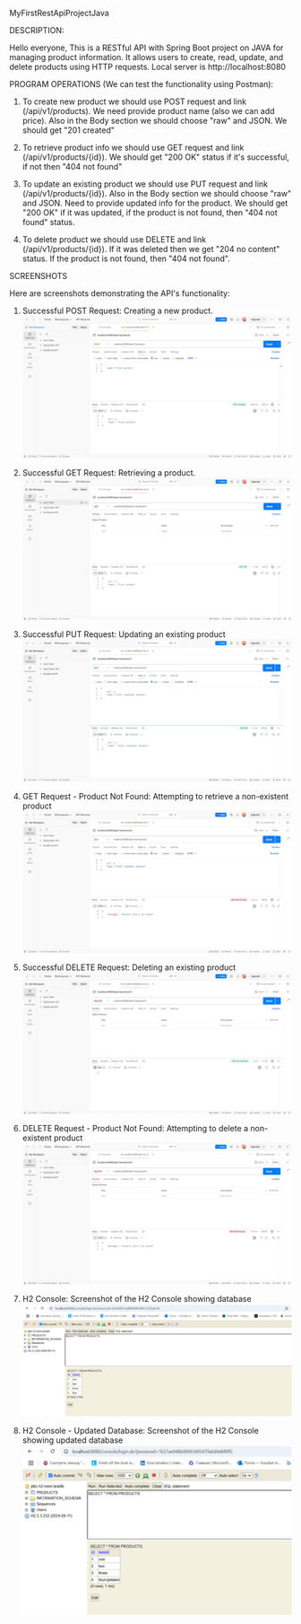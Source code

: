MyFirstRestApiProjectJava

DESCRIPTION:

Hello everyone,
This is a RESTful API with Spring Boot project on JAVA for managing product information. It allows users to create, read, update, and delete products using HTTP requests. Local server is http://localhost:8080

PROGRAM OPERATIONS (We can test the functionality using Postman):

1. To create new product we should use POST request and link (/api/v1/products). We need provide product name (also we can add price). Also in the Body section we should choose "raw" and JSON. We should get "201 created"

2. To retrieve product info we should use GET request and link (/api/v1/products/{id}). We should get "200 OK" status if it's successful, if not then "404 not found"

3. To update an existing product we should use PUT request and link (/api/v1/products/{id}). Also in the Body section we should choose "raw" and JSON. Need to provide updated info for the product. We should get "200 OK" if it was updated, if the product is not found, then "404 not found" status.

4. To delete product we should use DELETE and link (/api/v1/products/{id}). If it was deleted then we get "204 no content" status. If the product is not found, then "404 not found".

SCREENSHOTS

Here are screenshots demonstrating the API's functionality:

1. Successful POST Request: Creating a new product. ![Creating product](screenshot/POST.jpg)

2. Successful GET Request: Retrieving a product. ![Retrieving product](screenshot/GET.jpg)

3. Successful PUT Request: Updating an existing product ![Updating product](screenshot/PUT.jpg)

4. GET Request - Product Not Found: Attempting to retrieve a non-existent product ![Retrieving non-existing](screenshot/GET_not_found.jpg)

5. Successful DELETE Request: Deleting an existing product ![Deleting product](screenshot/DELETE.jpg)

6. DELETE Request - Product Not Found: Attempting to delete a non-existent product ![Deleting non-existing](screenshot/DELETE_not_found.jpg)

7. H2 Console: Screenshot of the H2 Console showing database ![H2 console](screenshot/H2_console.jpg)

8. H2 Console - Updated Database: Screenshot of the H2 Console showing updated database ![Updated H2 console](screenshot/H2_console_updated.jpg)
